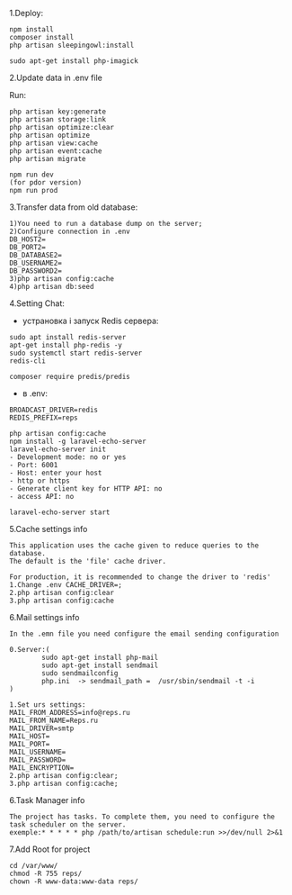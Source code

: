 1.Deploy:

```$xslt
npm install
composer install
php artisan sleepingowl:install

sudo apt-get install php-imagick
```
2.Update data in .env file

Run:
```
php artisan key:generate
php artisan storage:link
php artisan optimize:clear
php artisan optimize
php artisan view:cache
php artisan event:cache
php artisan migrate

npm run dev
(for pdor version)
npm run prod
```

3.Transfer data from old database:
```
1)You need to run a database dump on the server;
2)Configure connection in .env
DB_HOST2=
DB_PORT2=
DB_DATABASE2=
DB_USERNAME2=
DB_PASSWORD2=
3)php artisan config:cache
4)php artisan db:seed
```

4.Setting Chat:
- устрановка і запуск Redis сервера:
```
sudo apt install redis-server
apt-get install php-redis -y
sudo systemctl start redis-server
redis-cli
```
```
composer require predis/predis
```

- в .env: 
```
BROADCAST_DRIVER=redis
REDIS_PREFIX=reps
```
```
php artisan config:cache
npm install -g laravel-echo-server
laravel-echo-server init
- Development mode: no or yes
- Port: 6001
- Host: enter your host
- http or https
- Generate client key for HTTP API: no
- access API: no

laravel-echo-server start
```
5.Cache settings info
```
This application uses the cache given to reduce queries to the database.
The default is the 'file' cache driver.
```
```
For production, it is recommended to change the driver to 'redis'
1.Change .env CACHE_DRIVER=;
2.php artisan config:clear
3.php artisan config:cache
```
6.Mail settings info
```
In the .emn file you need configure the email sending configuration
```
```
0.Server:(
        sudo apt-get install php-mail
        sudo apt-get install sendmail
        sudo sendmailconfig
        php.ini  -> sendmail_path =  /usr/sbin/sendmail -t -i
)

1.Set urs settings:
MAIL_FROM_ADDRESS=info@reps.ru
MAIL_FROM_NAME=Reps.ru
MAIL_DRIVER=smtp
MAIL_HOST=
MAIL_PORT=
MAIL_USERNAME=
MAIL_PASSWORD=
MAIL_ENCRYPTION=
2.php artisan config:clear;
3.php artisan config:cache;
```

6.Task Manager info
```
The project has tasks. To complete them, you need to configure the task scheduler on the server.
exemple:* * * * * php /path/to/artisan schedule:run >>/dev/null 2>&1
```

7.Add Root for project
```
cd /var/www/
chmod -R 755 reps/
chown -R www-data:www-data reps/
```
